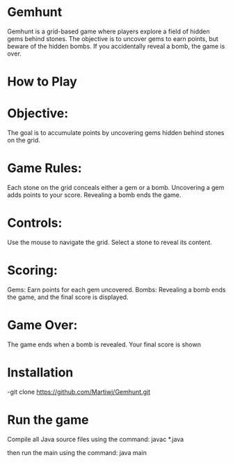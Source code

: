 # Gemhunt

Gemhunt is a grid-based game where players explore a field of hidden gems behind stones. The objective is to uncover gems to earn points, but beware of the hidden bombs. If you accidentally reveal a bomb, the game is over.

# How to Play

# Objective:

The goal is to accumulate points by uncovering gems hidden behind stones on the grid.

# Game Rules:

Each stone on the grid conceals either a gem or a bomb.
Uncovering a gem adds points to your score.
Revealing a bomb ends the game.

# Controls:

Use the mouse to navigate the grid.
Select a stone to reveal its content.

# Scoring:

Gems: Earn points for each gem uncovered.
Bombs: Revealing a bomb ends the game, and the final score is displayed.

# Game Over:

The game ends when a bomb is revealed.
Your final score is shown

# Installation

-git clone https://github.com/Martiwj/Gemhunt.git


# Run the game

Compile all Java source files using the command:
javac *.java

then run the main using the command: 
java main
